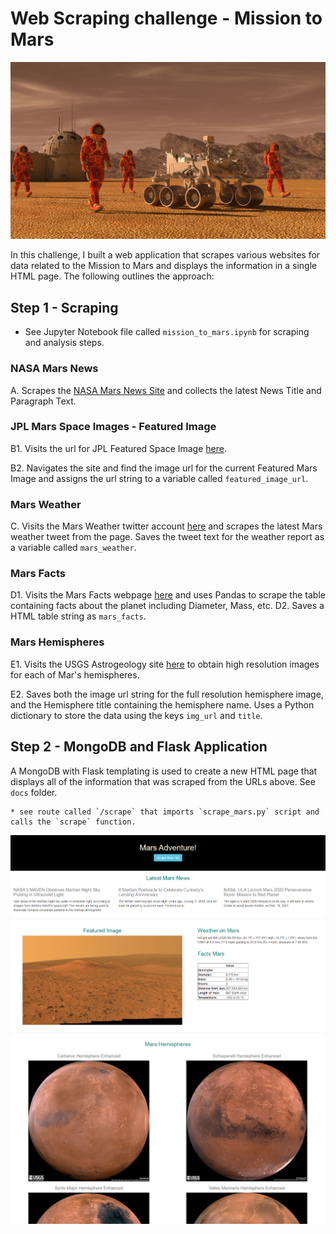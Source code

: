 # Web Scraping challenge - Mission to Mars

![mission_to_mars](Images/mission_to_mars.png)

In this challenge, I built a web application that scrapes various websites for data related to the Mission to Mars and displays the information in a single HTML page. The following outlines the approach:

## Step 1 - Scraping

* See Jupyter Notebook file called `mission_to_mars.ipynb` for scraping and analysis steps. 

### NASA Mars News

A. Scrapes the [NASA Mars News Site](https://mars.nasa.gov/news/) and collects the latest News Title and Paragraph Text. 

### JPL Mars Space Images - Featured Image

B1. Visits the url for JPL Featured Space Image [here](https://www.jpl.nasa.gov/spaceimages/?search=&category=Mars).

B2. Navigates the site and find the image url for the current Featured Mars Image and assigns the url string to a variable called `featured_image_url`.

### Mars Weather

C. Visits the Mars Weather twitter account [here](https://twitter.com/marswxreport?lang=en) and scrapes the latest Mars weather tweet from the page. Saves the tweet text for the weather report as a variable called `mars_weather`.

### Mars Facts

D1. Visits the Mars Facts webpage [here](https://space-facts.com/mars/) and uses Pandas to scrape the table containing facts about the planet including Diameter, Mass, etc.
D2. Saves a HTML table string as `mars_facts`.

### Mars Hemispheres

E1. Visits the USGS Astrogeology site [here](https://astrogeology.usgs.gov/search/results?q=hemisphere+enhanced&k1=target&v1=Mars) to obtain high resolution images for each of Mar's hemispheres.

E2. Saves both the image url string for the full resolution hemisphere image, and the Hemisphere title containing the hemisphere name. Uses a Python dictionary to store the data using the keys `img_url` and `title`.

## Step 2 - MongoDB and Flask Application

A MongoDB with Flask templating is used to create a new HTML page that displays all of the information that was scraped from the URLs above. See `docs` folder.

    * see route called `/scrape` that imports `scrape_mars.py` script and calls the `scrape` function.

![final_app_part1.png](Images/final_app_part1.png)
![final_app_part2.png](Images/final_app_part2.png)

